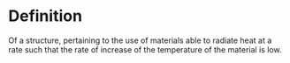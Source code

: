 # Definition

Of a structure, pertaining to the use of materials able to radiate heat
at a rate such that the rate of increase of the temperature of the
material is low.

